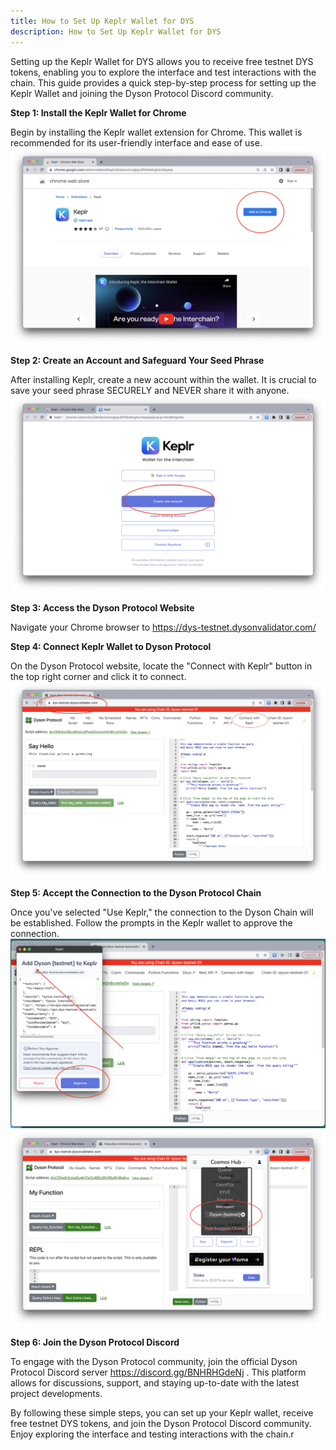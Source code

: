 ```yaml
---
title: How to Set Up Keplr Wallet for DYS
description: How to Set Up Keplr Wallet for DYS
---
```


Setting up the Keplr Wallet for DYS allows you to receive free testnet DYS tokens, enabling you to explore the interface and test interactions with the chain. This guide provides a quick step-by-step process for setting up the Keplr Wallet and joining the Dyson Protocol Discord community.

**Step 1: Install the Keplr Wallet for Chrome**

Begin by installing the Keplr wallet extension for Chrome. This wallet is recommended for its user-friendly interface and ease of use.
![](./1.png)

**Step 2: Create an Account and Safeguard Your Seed Phrase**

After installing Keplr, create a new account within the wallet. It is crucial to save your seed phrase SECURELY and NEVER share it with anyone.
![](./2.png)

**Step 3: Access the Dyson Protocol Website**

Navigate your Chrome browser to https://dys-testnet.dysonvalidator.com/


**Step 4: Connect Keplr Wallet to Dyson Protocol**

On the Dyson Protocol website, locate the "Connect with Keplr" button in the top right corner and click it to connect.
![](./3.png)


**Step 5: Accept the Connection to the Dyson Protocol Chain**

Once you've selected "Use Keplr," the connection to the Dyson Chain will be established. Follow the prompts in the Keplr wallet to approve the connection.
![](./4.png)
![](./5.png)

**Step 6: Join the Dyson Protocol Discord**

To engage with the Dyson Protocol community, join the official Dyson Protocol Discord server https://discord.gg/BNHRHGdeNj . This platform allows for discussions, support, and staying up-to-date with the latest project developments.

By following these simple steps, you can set up your Keplr wallet, receive free testnet DYS tokens, and join the Dyson Protocol Discord community. Enjoy exploring the interface and testing interactions with the chain.r





